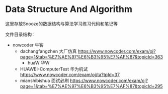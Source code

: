 # Data Structure And Algorithm

这里存放Snooze的数据结构与算法学习练习代码和笔记等

文件目录结构：

- nowcoder 牛客
  - dachangfangzhen 大厂仿真 https://www.nowcoder.com/exam/oj?page=1&tab=%E7%AE%97%E6%B3%95%E7%AF%87&topicId=363
    - huaW 华W
  - HUAWEI-ComputerTest 华为机试 https://www.nowcoder.com/exam/oj/ta?tpId=37
  - mianshibishua 面试必刷 https://www.nowcoder.com/exam/oj?page=1&tab=%E7%AE%97%E6%B3%95%E7%AF%87&topicId=295